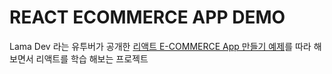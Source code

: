 # REACT ECOMMERCE APP DEMO

Lama Dev 라는 유투버가 공개한 [리액트 E-COMMERCE App 만들기 예제](https://www.youtube.com/watch?v=c1xTDSIXit8)를 따라 해보면서 리액트를 학습 해보는 프로젝트